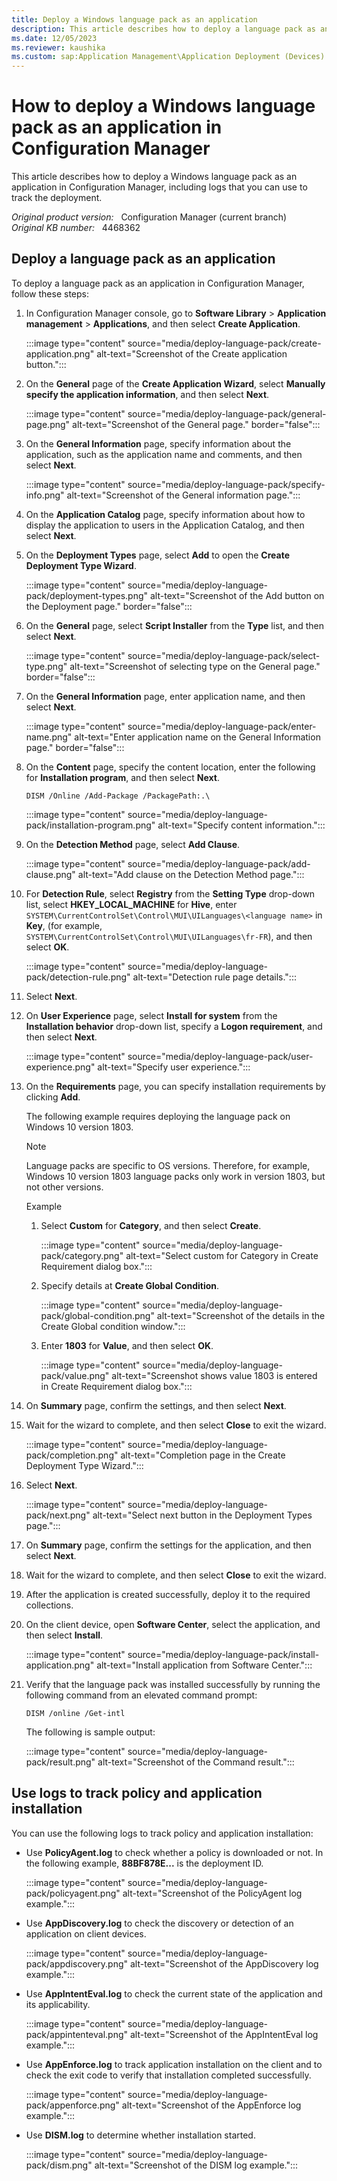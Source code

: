 ```yaml
---
title: Deploy a Windows language pack as an application
description: This article describes how to deploy a language pack as an application in Configuration Manager, including logs that you can use to track the deployment.
ms.date: 12/05/2023
ms.reviewer: kaushika
ms.custom: sap:Application Management\Application Deployment (Devices)
---
```

# How to deploy a Windows language pack as an application in Configuration Manager

This article describes how to deploy a Windows language pack as an application in Configuration Manager, including logs that you can use to track the deployment.

_Original product version:_ &nbsp; Configuration Manager (current branch)  
_Original KB number:_ &nbsp; 4468362

## Deploy a language pack as an application

To deploy a language pack as an application in Configuration Manager, follow these steps:

1. In Configuration Manager console, go to **Software Library** > **Application management** > **Applications**, and then select **Create Application**.

    :::image type="content" source="media/deploy-language-pack/create-application.png" alt-text="Screenshot of the Create application button.":::

2. On the **General** page of the **Create Application Wizard**, select **Manually specify the application information**, and then select **Next**.

    :::image type="content" source="media/deploy-language-pack/general-page.png" alt-text="Screenshot of the General page." border="false":::

3. On the **General Information** page, specify information about the application, such as the application name and comments, and then select **Next**.

    :::image type="content" source="media/deploy-language-pack/specify-info.png" alt-text="Screenshot of the General information page.":::

4. On the **Application Catalog** page, specify information about how to display the application to users in the Application Catalog, and then select **Next**.
5. On the **Deployment Types** page, select **Add** to open the **Create Deployment Type Wizard**.

    :::image type="content" source="media/deploy-language-pack/deployment-types.png" alt-text="Screenshot of the Add button on the Deployment page." border="false":::

6. On the **General** page, select **Script Installer** from the **Type** list, and then select **Next**.

    :::image type="content" source="media/deploy-language-pack/select-type.png" alt-text="Screenshot of selecting type on the General page." border="false":::

7. On the **General Information** page, enter application name, and then select **Next**.

    :::image type="content" source="media/deploy-language-pack/enter-name.png" alt-text="Enter application name on the General Information page." border="false":::

8. On the **Content** page, specify the content location, enter the following for **Installation program**, and then select **Next**.

    `DISM /Online /Add-Package /PackagePath:.\`

    :::image type="content" source="media/deploy-language-pack/installation-program.png" alt-text="Specify content information.":::

9. On the **Detection Method** page, select **Add Clause**.

    :::image type="content" source="media/deploy-language-pack/add-clause.png" alt-text="Add clause on the Detection Method page.":::

10. For **Detection Rule**, select **Registry** from the **Setting Type** drop-down list, select **HKEY_LOCAL_MACHINE** for **Hive**, enter `SYSTEM\CurrentControlSet\Control\MUI\UILanguages\<language name>` in **Key**, (for example, `SYSTEM\CurrentControlSet\Control\MUI\UILanguages\fr-FR`), and then select **OK**.

    :::image type="content" source="media/deploy-language-pack/detection-rule.png" alt-text="Detection rule page details.":::

11. Select **Next**.
12. On **User Experience** page, select **Install for system** from the **Installation behavior** drop-down list, specify a **Logon requirement**, and then select **Next**.

    :::image type="content" source="media/deploy-language-pack/user-experience.png" alt-text="Specify user experience.":::

13. On the **Requirements** page, you can specify installation requirements by clicking **Add**.

    The following example requires deploying the language pack on Windows 10 version 1803.

    > [!NOTE]
    > Language packs are specific to OS versions. Therefore, for example, Windows 10 version 1803 language packs only work in version 1803, but not other versions.  

    Example

    1. Select **Custom** for **Category**, and then select **Create**.

        :::image type="content" source="media/deploy-language-pack/category.png" alt-text="Select custom for Category in Create Requirement dialog box.":::

    2. Specify details at **Create Global Condition**.

        :::image type="content" source="media/deploy-language-pack/global-condition.png" alt-text="Screenshot of the details in the Create Global condition window.":::

    3. Enter **1803** for **Value**, and then select **OK**.

        :::image type="content" source="media/deploy-language-pack/value.png" alt-text="Screenshot shows value 1803 is entered in Create Requirement dialog box.":::

14. On **Summary** page, confirm the settings, and then select **Next**.
15. Wait for the wizard to complete, and then select **Close** to exit the wizard.

    :::image type="content" source="media/deploy-language-pack/completion.png" alt-text="Completion page in the Create Deployment Type Wizard.":::

16. Select **Next**.

    :::image type="content" source="media/deploy-language-pack/next.png" alt-text="Select next button in the Deployment Types page.":::

17. On **Summary** page, confirm the settings for the application, and then select **Next**.
18. Wait for the wizard to complete, and then select **Close** to exit the wizard.
19. After the application is created successfully, deploy it to the required collections.
20. On the client device, open **Software Center**, select the application, and then select **Install**.

    :::image type="content" source="media/deploy-language-pack/install-application.png" alt-text="Install application from Software Center.":::

21. Verify that the language pack was installed successfully by running the following command from an elevated command prompt:

    ```console
    DISM /online /Get-intl
    ```

    The following is sample output:

    :::image type="content" source="media/deploy-language-pack/result.png" alt-text="Screenshot of the Command result.":::

## Use logs to track policy and application installation

You can use the following logs to track policy and application installation:

- Use **PolicyAgent.log** to check whether a policy is downloaded or not. In the following example, **88BF878E...** is the deployment ID.

    :::image type="content" source="media/deploy-language-pack/policyagent.png" alt-text="Screenshot of the PolicyAgent log example.":::

- Use **AppDiscovery.log** to check the discovery or detection of an application on client devices.

    :::image type="content" source="media/deploy-language-pack/appdiscovery.png" alt-text="Screenshot of the AppDiscovery log example.":::

- Use **AppIntentEval.log** to check the current state of the application and its applicability.

    :::image type="content" source="media/deploy-language-pack/appintenteval.png" alt-text="Screenshot of the AppIntentEval log example.":::

- Use **AppEnforce.log** to track application installation on the client and to check the exit code to verify that installation completed successfully.

    :::image type="content" source="media/deploy-language-pack/appenforce.png" alt-text="Screenshot of the AppEnforce log example.":::

- Use **DISM.log** to determine whether installation started.

    :::image type="content" source="media/deploy-language-pack/dism.png" alt-text="Screenshot of the DISM log example.":::

